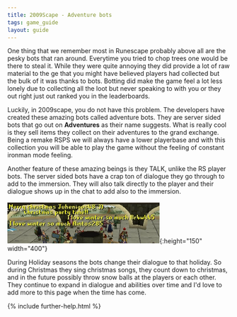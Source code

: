 ```yaml
---
title: 2009Scape - Adventure bots
tags: game_guide
layout: guide
---
```


One thing that we remember most in Runescape probably above all are the pesky bots that ran around. 
Everytime you tried to chop trees one would be there to steal it.
While they were quite annoying they did provide a lot of raw material to the ge that you might have believed players had collected but the bulk of it was thanks to bots. 
Botting did make the game feel a lot less lonely due to collecting all the loot but never speaking to with you or they out right just out ranked you in the leaderboards. 

Luckily, in 2009scape, you do not have this problem.
The developers have created these amazing bots called adventure bots.
They are server sided bots that go out on **Adventures** as their name suggests.
What is really cool is they sell items they collect on their adventures to the grand exchange.
Being a remake RSPS we will always have a lower playerbase and with this collection you will be able to play the game without the feeling of constant ironman mode feeling.

Another feature of these amazing beings is they TALK, unlike the RS player bots.
The server sided bots have a crap ton of dialogue they go through to add to the immersion.
They will also talk directly to the player and their dialogue shows up in the chat to add also to the immersion. 

![](/site/2009scape-resources/img/game_guide/bots-talking.webp){:height="150" width="400"}

During Holiday seasons the bots change their dialogue to that holiday.
So during Christmas they sing christmas songs, they count down to christmas, and in the future possibly throw snow balls at the players or each other.
They continue to expand in dialogue and abilities over time and I'd love to add more to this page when the time has come. 

{% include further-help.html %}